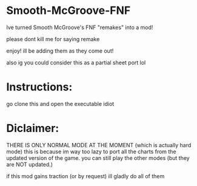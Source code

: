 # Smooth-McGroove-FNF
Ive turned Smooth McGroove's FNF "remakes" into a mod!

please dont kill me for saying remake

enjoy! ill be adding them as they come out!

also ig you could consider this as a partial sheet port lol

# Instructions:
go clone this and open the executable idiot


# Diclaimer:
THERE IS ONLY NORMAL MODE AT THE MOMENT (which is actually hard mode)
this is because im way too lazy to port all the charts from the updated version of the game.
you can still play the other modes (but they are NOT updated.)

if this mod gains traction (or by request) ill gladly do all of them
